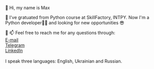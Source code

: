 👋 Hi, my name is Max
<p> 🌱 I've gratuated from Python course at SkillFactory, INTPY. Now I'm a Python developer👨‍💻 and looking for new opportunities 😎</p>
<p> 🔔 📫 Feel free to reach me for any questions through:<br>
  <a href="mailto:maxrainy@gmail.com">E-mail</a><br>
  <a href='https://t.me/maxrainy'>Telegram</a><br>
  <a href='https://www.linkedin.com/in/maxrainy/'>LinkedIn</a><br><br>
  <a> I speak three languages: English, Ukrainian and Russian. </a>
</p>
<!---
Maxrainyx/Maxrainyx is a ✨ special ✨ repository because its `README.md` (this file) appears on your GitHub profile.
You can click the Preview link to take a look at your changes.
--->
